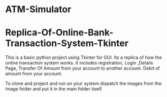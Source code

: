 # ATM-Simulator

# Replica-Of-Online-Bank-Transaction-System-Tkinter
This is a basic python project using Tkinter for GUI. Its a replica of how the online transaction system works. It includes registration, Login ,Details Page, Transfer Of Amount from your account to another account. Debit of amount from your account.

To clone and project and run on your system dispatch the images from the image folder and put it in the main folder itself.
